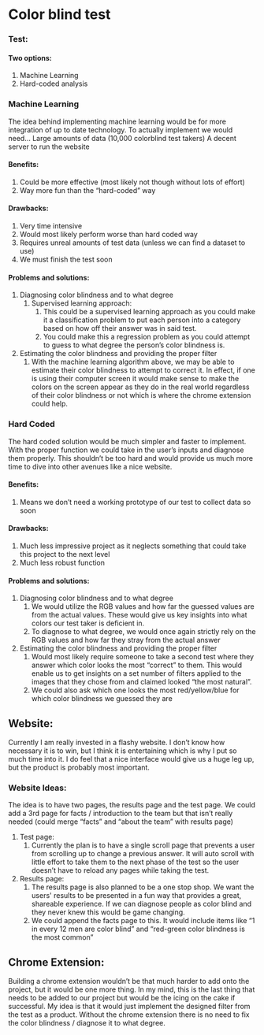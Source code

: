 # Color blind test
### Test:
#### Two options:
1. Machine Learning
2. Hard-coded analysis

### Machine Learning
The idea behind implementing machine learning would be for more integration of up to date technology. To actually implement we would need…
Large amounts of data (10,000 colorblind test takers)
A decent server to run the website

#### Benefits:
1. Could be more effective (most likely not though without lots of effort)
2. Way more fun than the “hard-coded” way

#### Drawbacks:
1. Very time intensive
2. Would most likely perform worse than hard coded way
3. Requires unreal amounts of test data (unless we can find a dataset to use)
4. We must finish the test soon

#### Problems and solutions:
1. Diagnosing color blindness and to what degree
	1. Supervised learning approach:
		1. This could be a supervised learning approach as you could make it a classification problem to put each person into a category based on how off their answer was in said test.
		2. You could make this a regression problem as you could attempt to guess to what degree the person’s color blindness is. 
2. Estimating the color blindness and providing the proper filter
	1. With the machine learning algorithm above, we may be able to estimate their color blindness to attempt to correct it. In effect, if one is using their computer screen it would make sense to make the colors on the screen appear as they do in the real world regardless of their color blindness or not which is where the chrome extension could help. 

### Hard Coded
The hard coded solution would be much simpler and faster to implement. With the proper function we could take in the user’s inputs and diagnose them properly. This shouldn’t be too hard and would provide us much more time to dive into other avenues like a nice website.

#### Benefits:
1. Means we don’t need a working prototype of our test to collect data so soon

#### Drawbacks:
1. Much less impressive project as it neglects something that could take this project to the next level
2. Much less robust function

#### Problems and solutions:
1. Diagnosing color blindness and to what degree
	1. We would utilize the RGB values and how far the guessed values are from the actual values. These would give us key insights into what colors our test taker is deficient in. 
	2. To diagnose to what degree, we would once again strictly rely on the RGB values and how far they stray from the actual answer
2. Estimating the color blindness and providing the proper filter
	1. Would most likely require someone to take a second test where they answer which color looks the most “correct” to them. This would enable us to get insights on a set number of filters applied to the images that they chose from and claimed looked “the most natural”. 
	2. We could also ask which one looks the most red/yellow/blue for which color blindness we guessed they are


## Website:
Currently I am really invested in a flashy website. I don’t know how necessary it is to win, but I think it is entertaining which is why I put so much time into it. I do feel that a nice interface would give us a huge leg up, but the product is probably most important.

### Website Ideas:
The idea is to have two pages, the results page and the test page. We could add a 3rd page for facts / introduction to the team but that isn’t really needed (could merge “facts” and “about the team” with results page)
1. Test page:
	1. Currently the plan is to have a single scroll page that prevents a user from scrolling up to change a previous answer. It will auto scroll with little effort to take them to the next phase of the test so the user doesn’t have to reload any pages while taking the test.
2. Results page:
	1. The results page is also planned to be a one stop shop. We want the users' results to be presented in a fun way that provides a great, shareable experience. If we can diagnose people as color blind and they never knew this would be game changing. 
	2. We could append the facts page to this. It would include items like “1 in every 12 men are color blind” and “red-green color blindness is the most common”

## Chrome Extension:
Building a chrome extension wouldn’t be that much harder to add onto the project, but it would be one more thing. In my mind, this is the last thing that needs to be added to our project but would be the icing on the cake if successful. My idea is that it would just implement the designed filter from the test as a product. Without the chrome extension there is no need to fix the color blindness / diagnose it to what degree.
